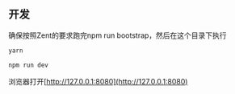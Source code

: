 ## 开发

确保按照Zent的要求跑完npm run bootstrap，然后在这个目录下执行

```bash
yarn

npm run dev
```

浏览器打开[http://127.0.0.1:8080](http://127.0.0.1:8080)
